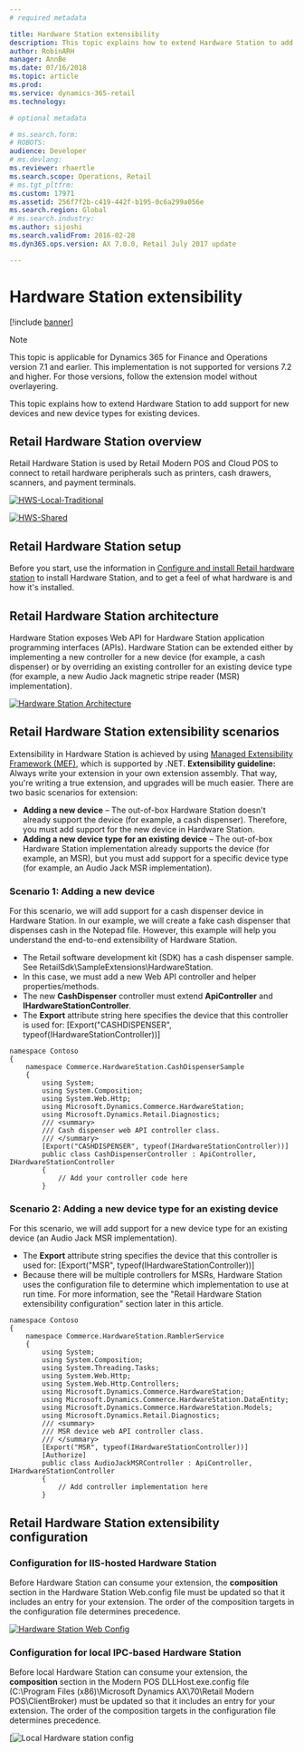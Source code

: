 ```yaml
---
# required metadata

title: Hardware Station extensibility
description: This topic explains how to extend Hardware Station to add support for new devices and new device types for existing devices.
author: RobinARH
manager: AnnBe
ms.date: 07/16/2018
ms.topic: article
ms.prod: 
ms.service: dynamics-365-retail
ms.technology: 

# optional metadata

# ms.search.form: 
# ROBOTS: 
audience: Developer
# ms.devlang: 
ms.reviewer: rhaertle
ms.search.scope: Operations, Retail
# ms.tgt_pltfrm: 
ms.custom: 17971
ms.assetid: 256f7f2b-c419-442f-b195-0c6a299a056e
ms.search.region: Global
# ms.search.industry: 
ms.author: sijoshi
ms.search.validFrom: 2016-02-28
ms.dyn365.ops.version: AX 7.0.0, Retail July 2017 update

---
```


# Hardware Station extensibility

[!include [banner](../../includes/banner.md)]

> [!NOTE]
> This topic is applicable for Dynamics 365 for Finance and Operations version 7.1 and earlier. This implementation is not supported for versions 7.2 and higher. For those versions, follow the extension model without overlayering.

This topic explains how to extend Hardware Station to add support for new devices and new device types for existing devices.

Retail Hardware Station overview
--------------------------------

Retail Hardware Station is used by Retail Modern POS and Cloud POS to connect to retail hardware peripherals such as printers, cash drawers, scanners, and payment terminals. 

[![HWS-Local-Traditional](./media/hws-local-300x236.png)](./media/hws-local.png)

[![HWS-Shared](./media/hws-shared-300x224.png)](./media/hws-shared.png)

## Retail Hardware Station setup
Before you start, use the information in [Configure and install Retail hardware station](../retail-hardware-station-configuration-installation.md) to install Hardware Station, and to get a feel of what hardware is and how it's installed.

## Retail Hardware Station architecture
Hardware Station exposes Web API for Hardware Station application programming interfaces (APIs). Hardware Station can be extended either by implementing a new controller for a new device (for example, a cash dispenser) or by overriding an existing controller for an existing device type (for example, a new Audio Jack magnetic stripe reader (MSR) implementation).

[![Hardware Station Architecture](./media/hardware-station-architecture-1024x764.png)](./media/hardware-station-architecture.png)

## Retail Hardware Station extensibility scenarios
Extensibility in Hardware Station is achieved by using [Managed Extensibility Framework (MEF)](https://msdn.microsoft.com/library/dd460648(v=vs.110).aspx), which is supported by .NET. **Extensibility guideline:** Always write your extension in your own extension assembly. That way, you're writing a true extension, and upgrades will be much easier. There are two basic scenarios for extension:

-   **Adding a new device** – The out-of-box Hardware Station doesn't already support the device (for example, a cash dispenser). Therefore, you must add support for the new device in Hardware Station.
-   **Adding a new device type for an existing device** – The out-of-box Hardware Station implementation already supports the device (for example, an MSR), but you must add support for a specific device type (for example, an Audio Jack MSR implementation).

### Scenario 1: Adding a new device

For this scenario, we will add support for a cash dispenser device in Hardware Station. In our example, we will create a fake cash dispenser that dispenses cash in the Notepad file. However, this example will help you understand the end-to-end extensibility of Hardware Station.

-   The Retail software development kit (SDK) has a cash dispenser sample. See RetailSdk\\SampleExtensions\\HardwareStation.
-   In this case, we must add a new Web API controller and helper properties/methods.
-   The new **CashDispenser** controller must extend **ApiController** and **IHardwareStationController**.
-   The **Export** attribute string here specifies the device that this controller is used for: \[Export("CASHDISPENSER", typeof(IHardwareStationController))\]

<!-- -->

    namespace Contoso
    {
        namespace Commerce.HardwareStation.CashDispenserSample
        {
            using System;
            using System.Composition;
            using System.Web.Http;
            using Microsoft.Dynamics.Commerce.HardwareStation;
            using Microsoft.Dynamics.Retail.Diagnostics;
            /// <summary>
            /// Cash dispenser web API controller class.
            /// </summary>
            [Export("CASHDISPENSER", typeof(IHardwareStationController))]
            public class CashDispenserController : ApiController, IHardwareStationController
            { 
                // Add your controller code here
            }

### Scenario 2: Adding a new device type for an existing device

For this scenario, we will add support for a new device type for an existing device (an Audio Jack MSR implementation).

-   The **Export** attribute string specifies the device that this controller is used for: \[Export("MSR", typeof(IHardwareStationController))\]
-   Because there will be multiple controllers for MSRs, Hardware Station uses the configuration file to determine which implementation to use at run time. For more information, see the "Retail Hardware Station extensibility configuration" section later in this article.

<!-- -->

    namespace Contoso
    {
        namespace Commerce.HardwareStation.RamblerService
        {
            using System;
            using System.Composition;
            using System.Threading.Tasks;
            using System.Web.Http;
            using System.Web.Http.Controllers;
            using Microsoft.Dynamics.Commerce.HardwareStation;
            using Microsoft.Dynamics.Commerce.HardwareStation.DataEntity;
            using Microsoft.Dynamics.Commerce.HardwareStation.Models;
            using Microsoft.Dynamics.Retail.Diagnostics;
            /// <summary>
            /// MSR device web API controller class.
            /// </summary>
            [Export("MSR", typeof(IHardwareStationController))]
            [Authorize]
            public class AudioJackMSRController : ApiController, IHardwareStationController
            {
                // Add controller implementation here
            }

## Retail Hardware Station extensibility configuration
### Configuration for IIS-hosted Hardware Station

Before Hardware Station can consume your extension, the **composition** section in the Hardware Station Web.config file must be updated so that it includes an entry for your extension. The order of the composition targets in the configuration file determines precedence. 

[![Hardware Station Web Config](./media/hws-webconfig.png)](./media/hws-webconfig.png)

### Configuration for local IPC-based Hardware Station

Before local Hardware Station can consume your extension, the **composition** section in the Modern POS DLLHost.exe.config file (C:\\Program Files (x86)\\Microsoft Dynamics AX\\70\\Retail Modern POS\\ClientBroker) must be updated so that it includes an entry for your extension. The order of the composition targets in the configuration file determines precedence.

[![Local Hardware station config](./media/hws-dll-host-local-config.png)




